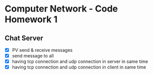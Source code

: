 # Computer Network - Code Homework 1

## Chat Server

- [X] PV send & receive messages
- [X] send message to all
- [X] having tcp connection and udp connection in server in same time
- [X] having tcp connection and udp connection in client in same time
